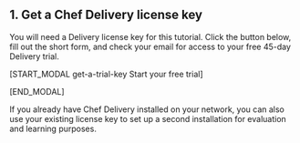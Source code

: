 ## 1. Get a Chef Delivery license key

You will need a Delivery license key for this tutorial. Click the button below, fill out the short form, and check your email for access to your free 45-day Delivery trial.

[START_MODAL get-a-trial-key Start your free trial]

<script src="//app-sj05.marketo.com/js/forms2/js/forms2.min.js"></script>
<form id="mktoForm_1438"></form>
<script>MktoForms2.loadForm("//app-sj05.marketo.com", "255-VFB-268", 1438);</script>

[END_MODAL]

If you already have Chef Delivery installed on your network, you can also use your existing license key to set up a second installation for evaluation and learning purposes.

